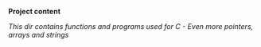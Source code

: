 **Project content**

*This dir contains functions and programs used for C - Even more pointers, arrays and strings*
